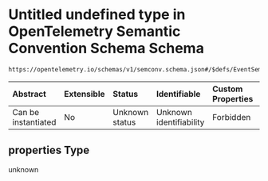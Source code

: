 # Untitled undefined type in OpenTelemetry Semantic Convention Schema Schema

```txt
https://opentelemetry.io/schemas/v1/semconv.schema.json#/$defs/EventSemanticConvention/properties
```



| Abstract            | Extensible | Status         | Identifiable            | Custom Properties | Additional Properties | Access Restrictions | Defined In                                                                           |
| :------------------ | :--------- | :------------- | :---------------------- | :---------------- | :-------------------- | :------------------ | :----------------------------------------------------------------------------------- |
| Can be instantiated | No         | Unknown status | Unknown identifiability | Forbidden         | Allowed               | none                | [semconv.schema.json\*](../../../schemas/semconv.schema.json "open original schema") |

## properties Type

unknown
